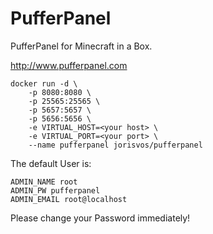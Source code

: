 # PufferPanel

PufferPanel for Minecraft in a Box.

http://www.pufferpanel.com

```
docker run -d \
    -p 8080:8080 \
    -p 25565:25565 \
    -p 5657:5657 \
    -p 5656:5656 \
    -e VIRTUAL_HOST=<your host> \
    -e VIRTUAL_PORT=<your port> \
    --name pufferpanel jorisvos/pufferpanel
```

The default User is:

```
ADMIN_NAME root
ADMIN_PW pufferpanel
ADMIN_EMAIL root@localhost
```

Please change your Password immediately!
